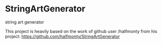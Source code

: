 # StringArtGenerator

string art generator

This project is heavily based on the work of github user /halfmonty from his project: https://github.com/halfmonty/StringArtGenerator